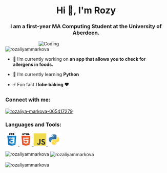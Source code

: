 <h1 align="center">Hi 👋, I'm Rozy</h1>
<h3 align="center">I am a first-year MA Computing Student at the University of Aberdeen.</h3>
<img align="right" alt="Coding" width="400" src="https://tenor.com/en-GB/view/scaler-create-impact-coding-programming-chill-gif-24991316">

<p align="left"> <img src="https://komarev.com/ghpvc/?username=rozaliyammarkova&label=Profile%20views&color=0e75b6&style=flat" alt="rozaliyammarkova" /> </p>

- 🔭 I’m currently working on **an app that allows you to check for allergens in foods.**

- 🌱 I’m currently learning **Python**

- ⚡ Fun fact **I lobe baking ❤️**

<h3 align="left">Connect with me:</h3>
<p align="left">
<a href="https://linkedin.com/in/rozaliya-markova-065417279" target="blank"><img align="center" src="https://raw.githubusercontent.com/rahuldkjain/github-profile-readme-generator/master/src/images/icons/Social/linked-in-alt.svg" alt="rozaliya-markova-065417279" height="30" width="40" /></a>
</p>

<h3 align="left">Languages and Tools:</h3>
<p align="left"> <a href="https://www.w3schools.com/css/" target="_blank" rel="noreferrer"> <img src="https://raw.githubusercontent.com/devicons/devicon/master/icons/css3/css3-original-wordmark.svg" alt="css3" width="40" height="40"/> </a> <a href="https://www.w3.org/html/" target="_blank" rel="noreferrer"> <img src="https://raw.githubusercontent.com/devicons/devicon/master/icons/html5/html5-original-wordmark.svg" alt="html5" width="40" height="40"/> </a> <a href="https://developer.mozilla.org/en-US/docs/Web/JavaScript" target="_blank" rel="noreferrer"> <img src="https://raw.githubusercontent.com/devicons/devicon/master/icons/javascript/javascript-original.svg" alt="javascript" width="40" height="40"/> </a> <a href="https://www.python.org" target="_blank" rel="noreferrer"> <img src="https://raw.githubusercontent.com/devicons/devicon/master/icons/python/python-original.svg" alt="python" width="40" height="40"/> </a> </p>

<p><img align="left" src="https://github-readme-stats.vercel.app/api/top-langs?username=rozaliyammarkova&show_icons=true&locale=en&layout=compact" alt="rozaliyammarkova" /></p>

<p>&nbsp;<img align="center" src="https://github-readme-stats.vercel.app/api?username=rozaliyammarkova&show_icons=true&locale=en" alt="rozaliyammarkova" /></p>

<p><img align="center" src="https://github-readme-streak-stats.herokuapp.com/?user=rozaliyammarkova&" alt="rozaliyammarkova" /></p>
